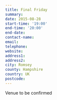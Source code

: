 ```yaml
---
title: Final Friday
summary: 
date: 2015-08-28
start-time: '19:00'
end-time: '20:00'
end-date: 
contact-name: 
email: 
telephone: 
website: 
address1: 
address2: 
city: Romsey
county: Hampshire
country: UK
postcode: 
---
```

Venue to be confirmed

